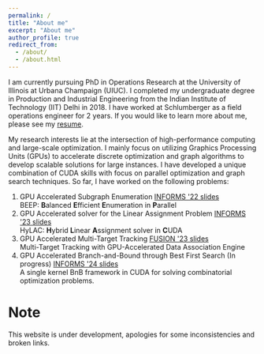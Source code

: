 ```yaml
---
permalink: /
title: "About me"
excerpt: "About me"
author_profile: true
redirect_from:
  - /about/
  - /about.html
---
```


I am currently pursuing PhD in Operations Research at the University of Illinois at Urbana Champaign (UIUC). I completed my undergraduate degree in Production and Industrial Engineering from the Indian Institute of Technology (IIT) Delhi in 2018. I have worked at Schlumberger as a field operations engineer for 2 years. If you would like to learn more about me, please see my [resume](files/Samiran-Kawtikwar-Resume.pdf).

My research interests lie at the intersection of high-performance computing and large-scale optimization. I mainly focus on utilizing Graphics Processing Units (GPUs) to accelerate discrete optimization and graph algorithms to develop scalable solutions for large instances. I have developed a unique combination of CUDA skills with focus on parallel optimization and graph search techniques.
So far, I have worked on the following problems:

1. GPU Accelerated Subgraph Enumeration [INFORMS '22 slides](files/BEEP-ICPP23.pptx)\
   BEEP: **B**alanced **E**fficient **E**numeration in **P**arallel
2. GPU Accelerated solver for the Linear Assignment Problem [INFORMS '23 slides](files/HyLAC-INFORMS23.pptx)\
   HyLAC: **H**ybrid **L**inear **A**ssignment solver in **C**UDA
3. GPU Accelerated Multi-Target Tracking [FUSION '23 slides](files/MTT-FUSION23.pptx)\
   Multi-Target Tracking with GPU-Accelerated Data Association Engine
4. GPU Accelerated Branch-and-Bound through Best First Search (In progress) [INFORMS '24 slides](files/BNB-INFORMS24.pptx)\
   A single kernel BnB framework in CUDA for solving combinatorial optimization problems.

# Note

This website is under development, apologies for some inconsistencies and broken links.
